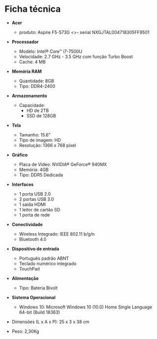 # Ficha técnica
  
  * **Acer**
     - produto:	Aspire F5-573G
     <>- serial	NXGJTAL004718305FF9501

  * **Processador**
    - Modelo: Intel® Core™ i7-7500U
    - Velocidade: 2.7 GHz - 3.5 GHz com função Turbo Boost
    - Cache: 4 MB
    
  * **Memória RAM**
    - Quantidade: 8GB
    - Tipo: DDR4-2400
    
  * **Armazenamento**
    - Capacidade: 
      - HD de 2TB 
      - SSD de 128GB
 
  * **Tela**
    - Tamanho: 15.6”
    - Tipo de imagem: HD
    - Resolução: 1366 x 768 pixel
    
  * **Gráfico**
    - Placa de Vídeo: NVIDIA® GeForce® 940MX
    - Memória: 4GB
    - Tipo: DDR5 Dedicada
    
  * **Interfaces**
    - 1 porta USB 2.0
    - 2 portas USB 3.0 
    - 1 saída HDMI
    - 1 leitor de cartão SD 
    - 1 porta de rede
    
  * **Conectividade**
    - Wireless Integrado: IEEE 802.11 b/g/n
    - Bluetooth 4.0
    
  * **Dispositivo de entrada**
    - Português padrão ABNT
    - Teclado numérico integrado
    - TouchPad

  * **Alimentação**
    - Tipo: Bateria Bivolt
    
  * **Sistema Operacional**
    - Windows 10: Microsoft Windows 10 (10.0) Home Single Language 64-bit (Build 18363)
    
  * Dimensões (L x A x P): 25 x 3 x 38 cm
  * Peso: 2,30Kg
  



